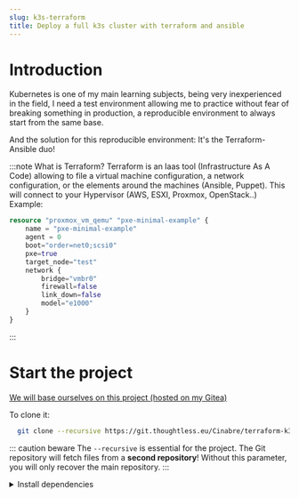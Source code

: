 ```yaml
---
slug: k3s-terraform
title: Deploy a full k3s cluster with terraform and ansible
---
```


# Introduction
Kubernetes is one of my main learning subjects, being very inexperienced in the field, I need a test environment allowing me to practice without fear of breaking something in production, a reproducible environment to always start from the same base.

And the solution for this reproducible environment: It's the Terraform-Ansible duo!

:::note What is Terraform?
Terraform is an Iaas tool (Infrastructure As A Code) allowing to file a virtual machine configuration, a network configuration, or the elements around the machines (Ansible, Puppet). This will connect to your Hypervisor (AWS, ESXI, Proxmox, OpenStack..)
Example:
```terraform
resource "proxmox_vm_qemu" "pxe-minimal-example" {
    name = "pxe-minimal-example"
    agent = 0
    boot="order=net0;scsi0"
    pxe=true
    target_node="test"
    network {
        bridge="vmbr0"
        firewall=false
        link_down=false
        model="e1000"
    }
}
```
:::

# Start the project

[We will base ourselves on this project (hosted on my Gitea)](https://git.thoughtless.eu/Cinabre/terraform-k3s-proxmox)

To clone it:
```bash
  git clone --recursive https://git.thoughtless.eu/Cinabre/terraform-k3s-proxmox
```
::: caution beware
The `--recursive` is essential for the project. The Git repository will fetch files from a **second repository**!
Without this parameter, you will only recover the main repository.
:::

<details>
  <summary>Install dependencies</summary>
  <ul>
    <li> <a href="https://www.terraform.io/downloads">Terraform (>v1.1.7)</a> </li>
    <li><a href="https://docs.ansible.com/ansible/latest/installation_guide/intro_installation.html#installing-ansible-on-debian">Ansible (>2.11.6)</a> </ li>
   </ul>
</details>
